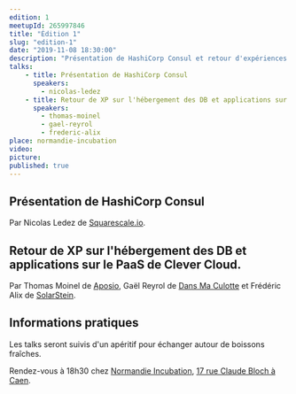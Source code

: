 ```yaml
---
edition: 1
meetupId: 265997846
title: "Édition 1"
slug: "edition-1"
date: "2019-11-08 18:30:00"
description: "Présentation de HashiCorp Consul et retour d'expériences sur Clever Cloud"
talks:
    - title: Présentation de HashiCorp Consul
      speakers:
        - nicolas-ledez 
    - title: Retour de XP sur l'hébergement des DB et applications sur le PaaS de Clever Cloud
      speakers:
        - thomas-moinel
        - gael-reyrol
        - frederic-alix
place: normandie-incubation
video: 
picture: 
published: true
---
```


## Présentation de HashiCorp Consul
Par Nicolas Ledez de [Squarescale.io](https://www.squarescale.com/).

## Retour de XP sur l'hébergement des DB et applications sur le PaaS de Clever Cloud.
Par Thomas Moinel de [Aposio](https://aposio.com/), Gaël Reyrol de [Dans Ma Culotte](https://dansmaculotte.com/) et Frédéric Alix de [SolarStein](https://www.linkedin.com/company/solarsteinfr/).

## Informations pratiques

Les talks seront suivis d'un apéritif pour échanger autour de boissons fraîches.

Rendez-vous à 18h30 chez [Normandie Incubation](https://www.normandie-incubation.com/), [17 rue Claude Bloch à Caen](https://duckduckgo.com/?q=17+rue+Claude+Bloch+caen&atb=v192-3__&ia=maps&iaxm=maps).
